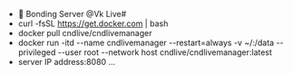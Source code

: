 - 👋 Bonding Server @Vk Live#
- curl -fsSL https://get.docker.com | bash
- docker pull cndlive/cndlivemanager
- docker run -itd --name cndlivemanager --restart=always -v ~/:/data --
privileged --user root --network host cndlive/cndlivemanager:latest
- server IP address:8080
 ...

<!---
VKLive/VKLive is a ✨ special ✨ repository because its `README.md` (this file) appears on your GitHub profile.
You can click the Preview link to take a look at your changes.
--->
